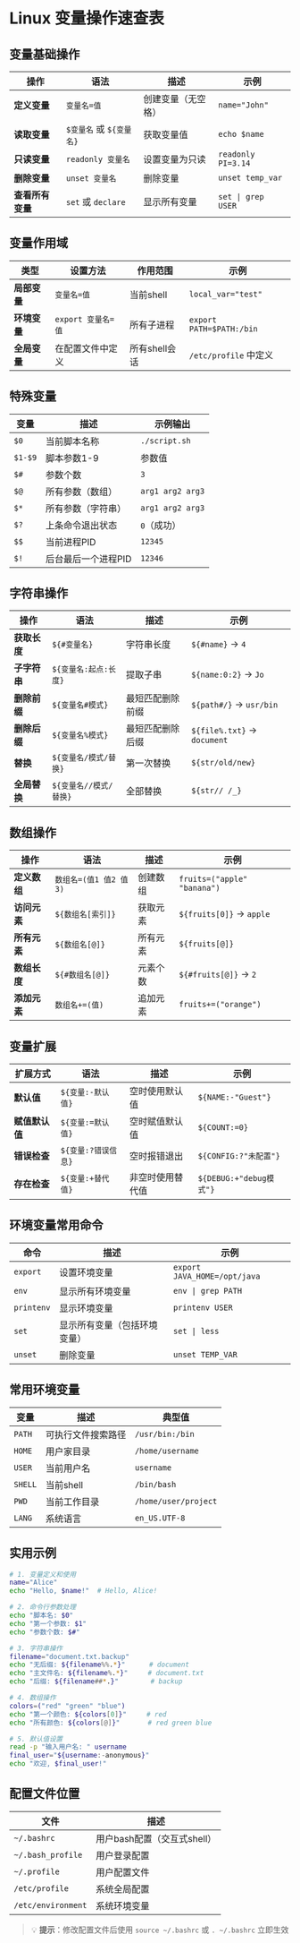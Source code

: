 # Linux 变量操作速查表

## 变量基础操作

| 操作 | 语法 | 描述 | 示例 |
|------|------|------|------|
| **定义变量** | `变量名=值` | 创建变量（无空格） | `name="John"` |
| **读取变量** | `$变量名` 或 `${变量名}` | 获取变量值 | `echo $name` |
| **只读变量** | `readonly 变量名` | 设置变量为只读 | `readonly PI=3.14` |
| **删除变量** | `unset 变量名` | 删除变量 | `unset temp_var` |
| **查看所有变量** | `set` 或 `declare` | 显示所有变量 | `set \| grep USER` |

## 变量作用域

| 类型 | 设置方法 | 作用范围 | 示例 |
|------|----------|----------|------|
| **局部变量** | `变量名=值` | 当前shell | `local_var="test"` |
| **环境变量** | `export 变量名=值` | 所有子进程 | `export PATH=$PATH:/bin` |
| **全局变量** | 在配置文件中定义 | 所有shell会话 | `/etc/profile` 中定义 |

## 特殊变量

| 变量 | 描述 | 示例输出 |
|------|------|----------|
| `$0` | 当前脚本名称 | `./script.sh` |
| `$1-$9` | 脚本参数1-9 | 参数值 |
| `$#` | 参数个数 | `3` |
| `$@` | 所有参数（数组） | `arg1 arg2 arg3` |
| `$*` | 所有参数（字符串） | `arg1 arg2 arg3` |
| `$?` | 上条命令退出状态 | `0`（成功） |
| `$$` | 当前进程PID | `12345` |
| `$!` | 后台最后一个进程PID | `12346` |

## 字符串操作

| 操作 | 语法 | 描述 | 示例 |
|------|------|------|------|
| **获取长度** | `${#变量名}` | 字符串长度 | `${#name}` → `4` |
| **子字符串** | `${变量名:起点:长度}` | 提取子串 | `${name:0:2}` → `Jo` |
| **删除前缀** | `${变量名#模式}` | 最短匹配删除前缀 | `${path#/}` → `usr/bin` |
| **删除后缀** | `${变量名%模式}` | 最短匹配删除后缀 | `${file%.txt}` → `document` |
| **替换** | `${变量名/模式/替换}` | 第一次替换 | `${str/old/new}` |
| **全局替换** | `${变量名//模式/替换}` | 全部替换 | `${str// /_}` |

## 数组操作

| 操作 | 语法 | 描述 | 示例 |
|------|------|------|------|
| **定义数组** | `数组名=(值1 值2 值3)` | 创建数组 | `fruits=("apple" "banana")` |
| **访问元素** | `${数组名[索引]}` | 获取元素 | `${fruits[0]}` → `apple` |
| **所有元素** | `${数组名[@]}` | 所有元素 | `${fruits[@]}` |
| **数组长度** | `${#数组名[@]}` | 元素个数 | `${#fruits[@]}` → `2` |
| **添加元素** | `数组名+=(值)` | 追加元素 | `fruits+=("orange")` |

## 变量扩展

| 扩展方式 | 语法 | 描述 | 示例 |
|----------|------|------|------|
| **默认值** | `${变量:-默认值}` | 空时使用默认值 | `${NAME:-"Guest"}` |
| **赋值默认值** | `${变量:=默认值}` | 空时赋值默认值 | `${COUNT:=0}` |
| **错误检查** | `${变量:?错误信息}` | 空时报错退出 | `${CONFIG:?"未配置"}` |
| **存在检查** | `${变量:+替代值}` | 非空时使用替代值 | `${DEBUG:+"debug模式"}` |

## 环境变量常用命令

| 命令 | 描述 | 示例 |
|------|------|------|
| `export` | 设置环境变量 | `export JAVA_HOME=/opt/java` |
| `env` | 显示所有环境变量 | `env \| grep PATH` |
| `printenv` | 显示环境变量 | `printenv USER` |
| `set` | 显示所有变量（包括环境变量） | `set \| less` |
| `unset` | 删除变量 | `unset TEMP_VAR` |

## 常用环境变量

| 变量 | 描述 | 典型值 |
|------|------|--------|
| `PATH` | 可执行文件搜索路径 | `/usr/bin:/bin` |
| `HOME` | 用户家目录 | `/home/username` |
| `USER` | 当前用户名 | `username` |
| `SHELL` | 当前shell | `/bin/bash` |
| `PWD` | 当前工作目录 | `/home/user/project` |
| `LANG` | 系统语言 | `en_US.UTF-8` |

## 实用示例

```bash
# 1. 变量定义和使用
name="Alice"
echo "Hello, $name!"  # Hello, Alice!

# 2. 命令行参数处理
echo "脚本名: $0"
echo "第一个参数: $1"
echo "参数个数: $#"

# 3. 字符串操作
filename="document.txt.backup"
echo "无后缀: ${filename%%.*}"      # document
echo "主文件名: ${filename%.*}"     # document.txt
echo "后缀: ${filename##*.}"        # backup

# 4. 数组操作
colors=("red" "green" "blue")
echo "第一个颜色: ${colors[0]}"     # red
echo "所有颜色: ${colors[@]}"       # red green blue

# 5. 默认值设置
read -p "输入用户名: " username
final_user="${username:-anonymous}"
echo "欢迎, $final_user!"
```

## 配置文件位置

| 文件 | 描述 |
|------|------|
| `~/.bashrc` | 用户bash配置（交互式shell） |
| `~/.bash_profile` | 用户登录配置 |
| `~/.profile` | 用户配置文件 |
| `/etc/profile` | 系统全局配置 |
| `/etc/environment` | 系统环境变量 |

> 💡 **提示**：修改配置文件后使用 `source ~/.bashrc` 或 `. ~/.bashrc` 立即生效